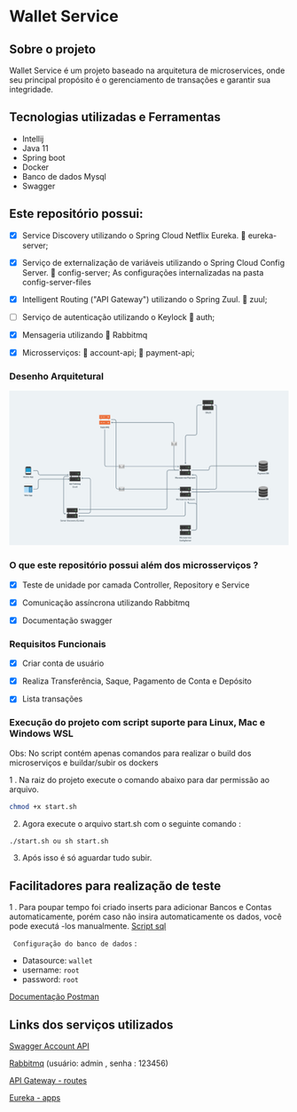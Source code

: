 # Wallet Service
## Sobre o projeto

Wallet Service é um projeto baseado na arquitetura de microservices, onde seu principal propósito é o gerenciamento de transações e garantir sua integridade.

## Tecnologias utilizadas e Ferramentas

- Intellij
- Java 11
- Spring boot
- Docker
- Banco de dados Mysql
- Swagger

## Este repositório possui:
- [x] Service Discovery utilizando o Spring Cloud Netflix Eureka. 📂 eureka-server;

- [x] Serviço de externalização de variáveis utilizando o Spring Cloud Config Server. 📂 config-server;
As configurações internalizadas na pasta config-server-files

- [x] Intelligent Routing ("API Gateway") utilizando o Spring Zuul. 📂 zuul;

- [ ] Serviço de autenticação utilizando o Keylock  📂 auth;

- [x] Mensageria utilizando 📂 Rabbitmq

- [x] Microsserviços: 📂 account-api; 📂 payment-api;

### Desenho Arquitetural

![](https://github.com/abraaoribeiro/wallet-service/blob/master/assets/arquitetura.png)

### O que este repositório possui além dos microsserviços ?

- [x] Teste de unidade por camada Controller, Repository e Service
- [x] Comunicação assíncrona utilizando Rabbitmq
- [x] Documentação swagger


### Requisitos Funcionais

- [x] Criar conta de usuário

- [x] Realiza Transferência, Saque, Pagamento de Conta e Depósito

- [x] Lista transações


### Execução do projeto com script suporte para Linux, Mac e Windows WSL

Obs: No script contém apenas comandos para realizar o build dos microserviços e
buildar/subir os dockers

1 . Na raiz do projeto execute o comando abaixo para dar permissão ao arquivo.

```sh
chmod +x start.sh
```
2. Agora execute o arquivo start.sh com o seguinte comando :

```sh
./start.sh ou sh start.sh
```

3. Após isso é só aguardar tudo subir.

## Facilitadores para realização de teste 

1 . Para poupar tempo foi criado inserts para adicionar Bancos e Contas automaticamente,
porém caso não insira automaticamente os dados, você pode executá -los manualmente. [Script sql](https://github.com/abraaoribeiro/wallet-service/blob/master/account-api/src/main/resources/data.sql)


` Configuração do banco de dados` :

- Datasource: `wallet`
- username: `root`
- password: `root`

[Documentação Postman](https://github.com/abraaoribeiro/wallet-service/blob/master/assets/Wallet-Service.postman_collection.json)

## Links dos serviços utilizados

[Swagger Account API](http://localhost:5555/account/swagger-ui.html)

[Rabbitmq](http://localhost:15672/#/) (usuário: admin , senha : 123456)

[API Gateway - routes](http://localhost:5555/actuator/routes)

[Eureka - apps](http://localhost:8761/eureka/apps)

